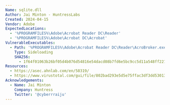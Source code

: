 ```yaml
---
Name: sqlite.dll
Author: Jai Minton - HuntressLabs
Created: 2024-04-15
Vendor: Adobe
ExpectedLocations:
  - '%PROGRAMFILES%\Adobe\Acrobat Reader DC\Reader'
  - '%PROGRAMFILES%\Adobe\Acrobat DC\Acrobat'
VulnerableExecutables:
  - Path: '%PROGRAMFILES%\Adobe\Acrobat Reader DC\Reader\AcroBroker.exe'
    Type: Sideloading
    SHA256:
      - 1f64f01063b26bf05d4b076d54816e54dacd08b7fd6e5bc9cc5d11a548ff2215
Resources:
  - https://asec.ahnlab.com/en/58319/
  - https://www.virustotal.com/gui/file/802bad293e5d5e75ffac3df3dd5301315a886534011871275a1b41c9cec1f298
Acknowledgements:
  - Name: Jai Minton
    Company: Huntress
    Twitter: '@cyberrraiju'
---
```


